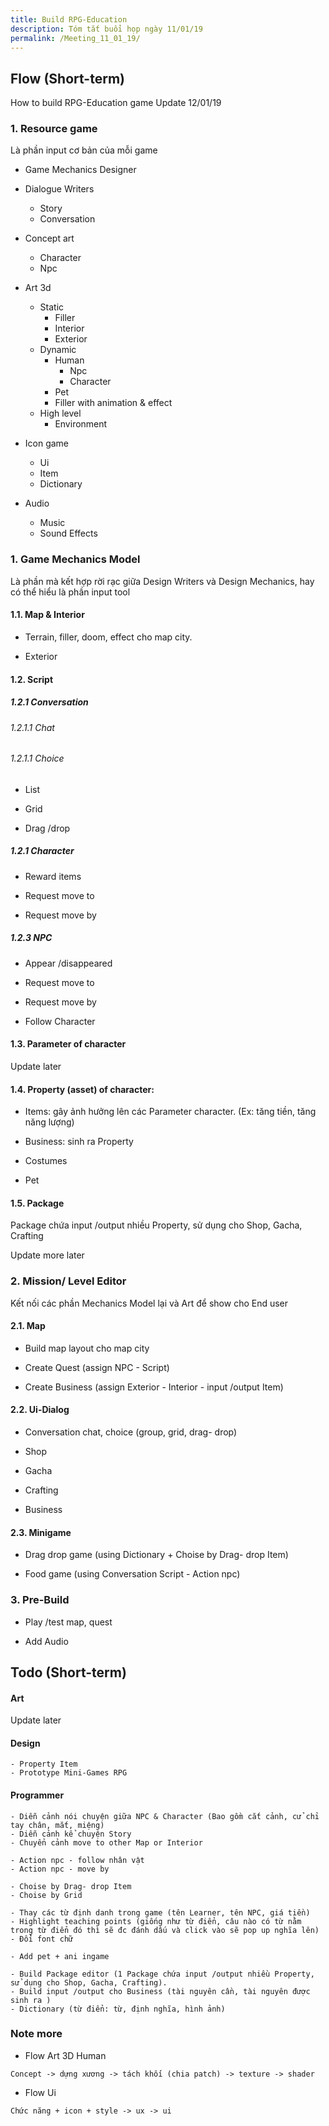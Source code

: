 ```yaml
---
title: Build RPG-Education
description: Tóm tắt buổi họp ngày 11/01/19
permalink: /Meeting_11_01_19/
---
```


## Flow (Short-term)
How to build RPG-Education game
Update 12/01/19

### 1. Resource game

Là phần input cơ bản của mỗi game

- Game Mechanics Designer

- Dialogue Writers
	- Story
	- Conversation

- Concept art
	- Character
	- Npc

- Art 3d
	- Static
		- Filler
		- Interior
		- Exterior
	- Dynamic
		- Human
			- Npc
			- Character
		- Pet
		- Filler with animation & effect
	- High level
		- Environment

- Icon game
	- Ui
	- Item
	- Dictionary
- Audio
	- Music
	- Sound Effects
	
### 1. Game Mechanics Model

Là phần mà kết hợp rời rạc giữa Design Writers và Design Mechanics, hay có thể hiểu là phần input tool

#### 1.1. Map & Interior

- Terrain, filler, doom, effect cho map city.

- Exterior

#### 1.2. Script

##### 1.2.1 Conversation

###### 1.2.1.1 Chat

###### 1.2.1.1 Choice

- List

- Grid

- Drag /drop

##### 1.2.1 Character

- Reward items

- Request move to

- Request move by

##### 1.2.3 NPC

- Appear /disappeared

- Request move to

- Request move by

- Follow Character

#### 1.3. Parameter of character

Update later

#### 1.4. Property (asset) of character:

- Items: gây ảnh hưởng lên các Parameter character. (Ex: tăng tiền, tăng năng lượng)

- Business: sinh ra Property

- Costumes

- Pet

#### 1.5. Package

Package chứa input /output nhiều Property, sử dụng cho Shop, Gacha, Crafting

Update more later

### 2. Mission/ Level Editor

Kết nối các phần Mechanics Model lại và Art để show cho End user

#### 2.1. Map

- Build map layout cho map city

- Create Quest (assign NPC - Script)

- Create Business (assign Exterior - Interior - input /output Item)

#### 2.2. Ui-Dialog

- Conversation chat, choice (group, grid, drag- drop)

- Shop

- Gacha

- Crafting

- Business

#### 2.3. Minigame

- Drag drop game (using Dictionary + Choise by Drag- drop Item)

- Food game (using Conversation Script - Action npc)

### 3. Pre-Build

- Play /test map, quest

- Add Audio

## Todo (Short-term)

#### Art

Update later

#### Design
```
- Property Item
- Prototype Mini-Games RPG
```

#### Programmer
```
- Diễn cảnh nói chuyện giữa NPC & Character (Bao gồm cắt cảnh, cử chỉ tay chân, mắt, miệng)
- Diễn cảnh kể chuyện Story
- Chuyển cảnh move to other Map or Interior
```
```
- Action npc - follow nhân vật
- Action npc - move by
```
```
- Choise by Drag- drop Item
- Choise by Grid
```
```
- Thay các từ định danh trong game (tên Learner, tên NPC, giá tiền)
- Highlight teaching points (giống như từ điển, câu nào có từ nằm trong từ điển đó thì sẽ đc đánh dấu và click vào sẽ pop up nghĩa lên)
- Đổi font chữ
```
```
- Add pet + ani ingame
```
```
- Build Package editor (1 Package chứa input /output nhiều Property, sử dụng cho Shop, Gacha, Crafting).
- Build input /output cho Business (tài nguyên cần, tài nguyên được sinh ra )
- Dictionary (từ điển: từ, định nghĩa, hình ảnh)
```

### Note more

- Flow Art 3D Human
```
Concept -> dựng xương -> tách khối (chia patch) -> texture -> shader
```

- Flow Ui
```
Chức năng + icon + style -> ux -> ui
```
